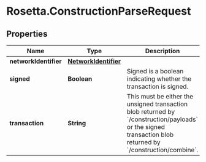 # Rosetta.ConstructionParseRequest

## Properties

Name | Type | Description | Notes
------------ | ------------- | ------------- | -------------
**networkIdentifier** | [**NetworkIdentifier**](NetworkIdentifier.md) |  | 
**signed** | **Boolean** | Signed is a boolean indicating whether the transaction is signed. | 
**transaction** | **String** | This must be either the unsigned transaction blob returned by &#x60;/construction/payloads&#x60; or the signed transaction blob returned by &#x60;/construction/combine&#x60;. | 


